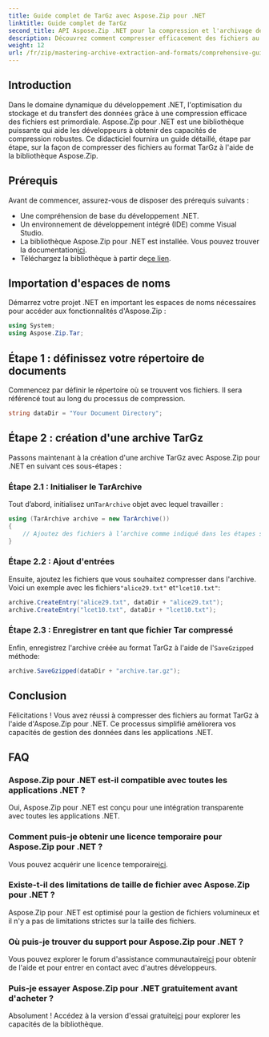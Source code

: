```yaml
---
title: Guide complet de TarGz avec Aspose.Zip pour .NET
linktitle: Guide complet de TarGz
second_title: API Aspose.Zip .NET pour la compression et l'archivage de fichiers
description: Découvrez comment compresser efficacement des fichiers au format TarGz à l'aide d'Aspose.Zip pour .NET. Ce didacticiel détaillé couvre tout, de la configuration de votre environnement.
weight: 12
url: /fr/zip/mastering-archive-extraction-and-formats/comprehensive-guide-to-tar-gz/
---
```

## Introduction

Dans le domaine dynamique du développement .NET, l'optimisation du stockage et du transfert des données grâce à une compression efficace des fichiers est primordiale. Aspose.Zip pour .NET est une bibliothèque puissante qui aide les développeurs à obtenir des capacités de compression robustes. Ce didacticiel fournira un guide détaillé, étape par étape, sur la façon de compresser des fichiers au format TarGz à l'aide de la bibliothèque Aspose.Zip.

## Prérequis

Avant de commencer, assurez-vous de disposer des prérequis suivants :

- Une compréhension de base du développement .NET.
- Un environnement de développement intégré (IDE) comme Visual Studio.
-  La bibliothèque Aspose.Zip pour .NET est installée. Vous pouvez trouver la documentation[ici](https://reference.aspose.com/zip/net/).
-  Téléchargez la bibliothèque à partir de[ce lien](https://releases.aspose.com/zip/net/).

## Importation d'espaces de noms

Démarrez votre projet .NET en important les espaces de noms nécessaires pour accéder aux fonctionnalités d'Aspose.Zip :

```csharp
using System;
using Aspose.Zip.Tar;
```

## Étape 1 : définissez votre répertoire de documents

Commencez par définir le répertoire où se trouvent vos fichiers. Il sera référencé tout au long du processus de compression.

```csharp
string dataDir = "Your Document Directory";
```

## Étape 2 : création d'une archive TarGz

Passons maintenant à la création d'une archive TarGz avec Aspose.Zip pour .NET en suivant ces sous-étapes :

### Étape 2.1 : Initialiser le TarArchive

 Tout d’abord, initialisez un`TarArchive` objet avec lequel travailler :

```csharp
using (TarArchive archive = new TarArchive())
{
    // Ajoutez des fichiers à l’archive comme indiqué dans les étapes suivantes
}
```

### Étape 2.2 : Ajout d'entrées

 Ensuite, ajoutez les fichiers que vous souhaitez compresser dans l'archive. Voici un exemple avec les fichiers`"alice29.txt"` et`"lcet10.txt"`:

```csharp
archive.CreateEntry("alice29.txt", dataDir + "alice29.txt");
archive.CreateEntry("lcet10.txt", dataDir + "lcet10.txt");
```

### Étape 2.3 : Enregistrer en tant que fichier Tar compressé

 Enfin, enregistrez l'archive créée au format TarGz à l'aide de l'`SaveGzipped` méthode:

```csharp
archive.SaveGzipped(dataDir + "archive.tar.gz");
```

## Conclusion

Félicitations ! Vous avez réussi à compresser des fichiers au format TarGz à l'aide d'Aspose.Zip pour .NET. Ce processus simplifié améliorera vos capacités de gestion des données dans les applications .NET.

## FAQ

### Aspose.Zip pour .NET est-il compatible avec toutes les applications .NET ?
Oui, Aspose.Zip pour .NET est conçu pour une intégration transparente avec toutes les applications .NET.

### Comment puis-je obtenir une licence temporaire pour Aspose.Zip pour .NET ?
 Vous pouvez acquérir une licence temporaire[ici](https://purchase.conholdate.com/temporary-license/).

### Existe-t-il des limitations de taille de fichier avec Aspose.Zip pour .NET ?
Aspose.Zip pour .NET est optimisé pour la gestion de fichiers volumineux et il n'y a pas de limitations strictes sur la taille des fichiers.

### Où puis-je trouver du support pour Aspose.Zip pour .NET ?
 Vous pouvez explorer le forum d'assistance communautaire[ici](https://forum.aspose.com/c/zip/37) pour obtenir de l'aide et pour entrer en contact avec d'autres développeurs.

### Puis-je essayer Aspose.Zip pour .NET gratuitement avant d'acheter ?
 Absolument ! Accédez à la version d'essai gratuite[ici](https://releases.aspose.com/zip/net) pour explorer les capacités de la bibliothèque.